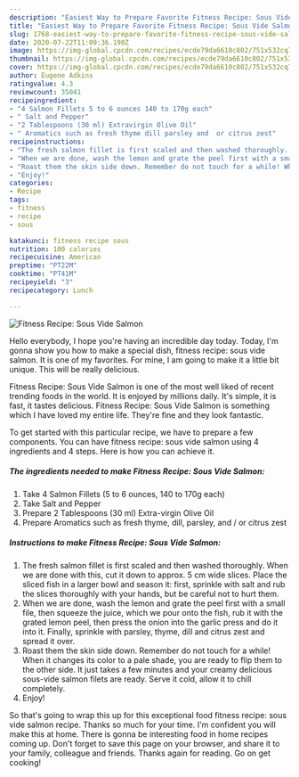 ```yaml
---
description: "Easiest Way to Prepare Favorite Fitness Recipe: Sous Vide Salmon"
title: "Easiest Way to Prepare Favorite Fitness Recipe: Sous Vide Salmon"
slug: 1768-easiest-way-to-prepare-favorite-fitness-recipe-sous-vide-salmon
date: 2020-07-22T11:09:36.190Z
image: https://img-global.cpcdn.com/recipes/ecde79da6610c802/751x532cq70/fitness-recipe-sous-vide-salmon-recipe-main-photo.jpg
thumbnail: https://img-global.cpcdn.com/recipes/ecde79da6610c802/751x532cq70/fitness-recipe-sous-vide-salmon-recipe-main-photo.jpg
cover: https://img-global.cpcdn.com/recipes/ecde79da6610c802/751x532cq70/fitness-recipe-sous-vide-salmon-recipe-main-photo.jpg
author: Eugene Adkins
ratingvalue: 4.3
reviewcount: 35041
recipeingredient:
- "4 Salmon Fillets 5 to 6 ounces 140 to 170g each"
- " Salt and Pepper"
- "2 Tablespoons (30 ml) Extravirgin Olive Oil"
- " Aromatics such as fresh thyme dill parsley and  or citrus zest"
recipeinstructions:
- "The fresh salmon fillet is first scaled and then washed thoroughly. When we are done with this, cut it down to approx. 5 cm wide slices. Place the sliced ​​fish in a larger bowl and season it: first, sprinkle with salt and rub the slices thoroughly with your hands, but be careful not to hurt them."
- "When we are done, wash the lemon and grate the peel first with a small file, then squeeze the juice, which we pour onto the fish, rub it with the grated lemon peel, then press the onion into the garlic press and do it into it. Finally, sprinkle with parsley, thyme, dill and citrus zest and spread it over."
- "Roast them the skin side down. Remember do not touch for a while! When it changes its color to a pale shade, you are ready to flip them to the other side. It just takes a few minutes and your creamy delicious sous-vide salmon filets are ready. Serve it cold, allow it to chill completely."
- "Enjoy!"
categories:
- Recipe
tags:
- fitness
- recipe
- sous

katakunci: fitness recipe sous 
nutrition: 100 calories
recipecuisine: American
preptime: "PT22M"
cooktime: "PT41M"
recipeyield: "3"
recipecategory: Lunch

---
```



![Fitness Recipe: Sous Vide Salmon](https://img-global.cpcdn.com/recipes/ecde79da6610c802/751x532cq70/fitness-recipe-sous-vide-salmon-recipe-main-photo.jpg)

Hello everybody, I hope you're having an incredible day today. Today, I'm gonna show you how to make a special dish, fitness recipe: sous vide salmon. It is one of my favorites. For mine, I am going to make it a little bit unique. This will be really delicious.

Fitness Recipe: Sous Vide Salmon is one of the most well liked of recent trending foods in the world. It is enjoyed by millions daily. It's simple, it is fast, it tastes delicious. Fitness Recipe: Sous Vide Salmon is something which I have loved my entire life. They're fine and they look fantastic.




To get started with this particular recipe, we have to prepare a few components. You can have fitness recipe: sous vide salmon using 4 ingredients and 4 steps. Here is how you can achieve it.

<!--inarticleads1-->

##### The ingredients needed to make Fitness Recipe: Sous Vide Salmon:

1. Take 4 Salmon Fillets (5 to 6 ounces, 140 to 170g each)
1. Take  Salt and Pepper
1. Prepare 2 Tablespoons (30 ml) Extra-virgin Olive Oil
1. Prepare  Aromatics such as fresh thyme, dill, parsley, and / or citrus zest




<!--inarticleads2-->

##### Instructions to make Fitness Recipe: Sous Vide Salmon:

1. The fresh salmon fillet is first scaled and then washed thoroughly. When we are done with this, cut it down to approx. 5 cm wide slices. Place the sliced ​​fish in a larger bowl and season it: first, sprinkle with salt and rub the slices thoroughly with your hands, but be careful not to hurt them.
1. When we are done, wash the lemon and grate the peel first with a small file, then squeeze the juice, which we pour onto the fish, rub it with the grated lemon peel, then press the onion into the garlic press and do it into it. Finally, sprinkle with parsley, thyme, dill and citrus zest and spread it over.
1. Roast them the skin side down. Remember do not touch for a while! When it changes its color to a pale shade, you are ready to flip them to the other side. It just takes a few minutes and your creamy delicious sous-vide salmon filets are ready. Serve it cold, allow it to chill completely.
1. Enjoy!




So that's going to wrap this up for this exceptional food fitness recipe: sous vide salmon recipe. Thanks so much for your time. I'm confident you will make this at home. There is gonna be interesting food in home recipes coming up. Don't forget to save this page on your browser, and share it to your family, colleague and friends. Thanks again for reading. Go on get cooking!
